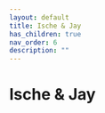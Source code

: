 ```yaml
---
layout: default
title: Ische & Jay
has_children: true
nav_order: 6
description: ""
---
```


# Ische & Jay
